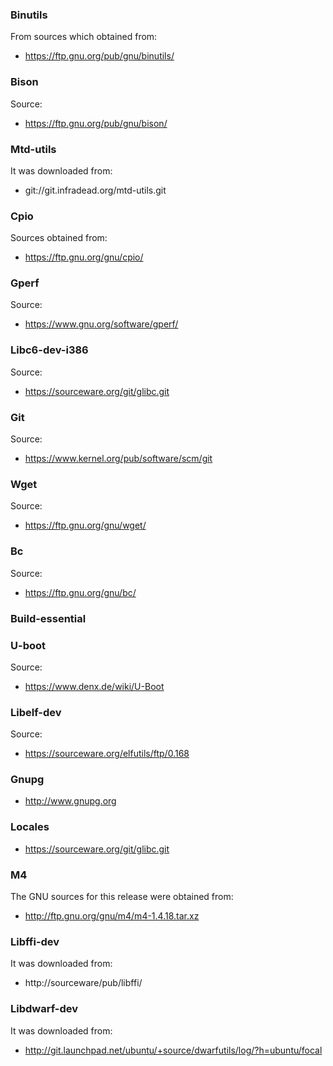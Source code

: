 ### Binutils

From sources which obtained from: 
- https://ftp.gnu.org/pub/gnu/binutils/

### Bison

Source: 
- https://ftp.gnu.org/pub/gnu/bison/

### Mtd-utils

It was downloaded from:
- git://git.infradead.org/mtd-utils.git

### Cpio

Sources obtained from:
- https://ftp.gnu.org/gnu/cpio/

### Gperf

Source:
- https://www.gnu.org/software/gperf/

### Libc6-dev-i386

Source:
- https://sourceware.org/git/glibc.git

### Git

Source:
- https://www.kernel.org/pub/software/scm/git

### Wget

Source:
- https://ftp.gnu.org/gnu/wget/

### Bc

Source:
- https://ftp.gnu.org/gnu/bc/

### Build-essential

### U-boot

Source:
- https://www.denx.de/wiki/U-Boot

### Libelf-dev

Source:
- https://sourceware.org/elfutils/ftp/0.168

### Gnupg

- http://www.gnupg.org

### Locales

- https://sourceware.org/git/glibc.git

### M4

The GNU sources for this release were obtained from:
- http://ftp.gnu.org/gnu/m4/m4-1.4.18.tar.xz

### Libffi-dev

It was downloaded from:
- http://sourceware/pub/libffi/

### Libdwarf-dev

It was downloaded from:
- http://git.launchpad.net/ubuntu/+source/dwarfutils/log/?h=ubuntu/focal
